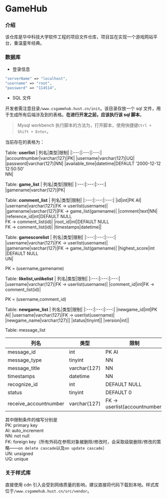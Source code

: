 # GameHub

### 介绍
该仓库是华中科技大学软件工程的项目文件仓库，项目旨在实现一个游戏网站平台，重温童年经典。

### 数据库

- 登录信息

```php
"serverName" => "localhost",
"username" => "root",
"password" => "114514",
```



- SQL 文件

开发者需注意目录`/www.csgamehub.hust.cn/init`。该目录存放一个 sql 文件，用于生成所有后端涉及到的表格。**在进行开发之前，应该执行该 sql 脚本**。
> Mysql workbench 执行脚本的方法为，打开脚本，使用快捷键`Ctrl + Shift + Enter`。

当前存在的表格为：

Table: **userlist**
| 列名|类型|限制|
|:---:|:---:|:---:|
|accountnumber|varchar(127)|PK|
|username|varchar(127)|UQ|
|password|varchar(127)|NN|
|available_time|datetime|DEFAULT '2000-12-12 12:50:50'<br>NN|

Table: **game_list**
| 列名|类型|限制|
|:---:|:---:|:---:|
|gamename|varchar(127)|PK|

Table: **comment_list**
| 列名|类型|限制|
|:---:|:---:|:---:|
|id|int|PK AI|
|username|varchar(127)|FK -> userlist(username)|
|gamename|varchar(127)|FK -> game_list(gamename)|
|comment|text|NN|
|reference_id|int|DEFAULT NULL<br>FK -> comment_list(id)|
|root_id|int|DEFAULT NULL<br>FK -> comment_list(id)|
|timestamps|datetime||

Table: **gamescorelist**
| 列名|类型|限制|
|:---:|:---:|:---:|
|username|varchar(127)|FK -> userlist(username)|
|gamename|varchar(127)|FK -> game_list(gamename)|
|highest_score|int |DEFAULT NULL<br>UN|

PK = (username,gamename)

Table: **likelist,unlikelist**
| 列名|类型|限制|
|:---:|:---:|:---:|
|username|varchar(127)|FK -> userlist(username)|
|comment_id|int|FK -> comment_list(id)|

PK = (username,comment_id)

Table: **newgame_list**
| 列名|类型|限制|
|:---:|:---:|:---:|
|newgame_id|int|PK AI|
|username|varchar(127)|FK -> userlist(username)|
|newgame_name|varchar(127)||
|status|tinyint||
|version|int||



Table: message_list

| 列名                  | 类型         | 限制                          |
| --------------------- | ------------ | ----------------------------- |
| message_id            | int          | PK AI                         |
| message_type          | tinyint      | NN                            |
| message_title         | varchar(127) | NN                            |
| timestamps            | datetime     | NN                            |
| recognize_id          | int          | DEFAULT NULL                  |
| status                | tinyint      | DEFAULT 0                     |
| receive_accountnumber | varchar(127) | FK -> userlist(accountnumber) |

其中限制条件的缩写分别是  
PK: primary key  
AI: auto_increment  
NN: not null  
FK: foreign key（所有外码在参照对象被删除/修改时，会采取级联删除/修改的策略——`on delete cascade`以及`on update cascade`）  
UN: unsigned  
UQ: unique

### 关于样式库
直接使用 cdn 引入会受到网络质量的影响，建议直接将代码下载到本地。样式库位于`/www.csgamehub.hust.cn/src/vendor`。